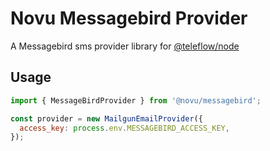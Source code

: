 # Novu Messagebird Provider

A Messagebird sms provider library for [@teleflow/node](https://github.com/novuhq/novu)

## Usage

```javascript
import { MessageBirdProvider } from '@novu/messagebird';

const provider = new MailgunEmailProvider({
  access_key: process.env.MESSAGEBIRD_ACCESS_KEY,
});
```
